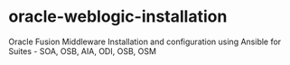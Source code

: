 # oracle-weblogic-installation
Oracle Fusion Middleware Installation and configuration using Ansible for Suites - SOA, OSB, AIA, ODI, OSB, OSM 
